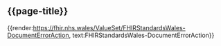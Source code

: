 <div class="warning"><span class="ImplementWarn"></span></div>

## {{page-title}}

{{render:https://fhir.nhs.wales/ValueSet/FHIRStandardsWales-DocumentErrorAction, text:FHIRStandardsWales-DocumentErrorAction}}